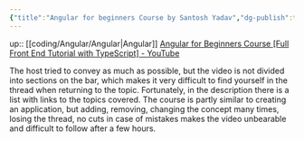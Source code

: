 ```yaml
---
{"title":"Angular for beginners Course by Santosh Yadav","dg-publish":true,"tags":"coding/Angular","language":"en","permalink":"/coding/angular/angular-for-beginners-course-by-santosh-yadav/","dgPassFrontmatter":true}
---
```


up:: [[coding/Angular/Angular\|Angular]]
[Angular for Beginners Course [Full Front End Tutorial with TypeScript] - YouTube](https://www.youtube.com/watch?v=3qBXWUpoPHo)

The host tried to convey as much as possible, but the video is not divided into sections on the bar, which makes it very difficult to find yourself in the thread when returning to the topic. Fortunately, in the description there is a list with links to the topics covered. The course is partly similar to creating an application, but adding, removing, changing the concept many times, losing the thread, no cuts in case of mistakes makes the video  unbearable and difficult to follow after a few hours.